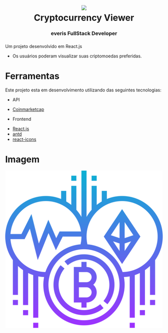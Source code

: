 <h1 align="center">
    <img width="150px" src="https://www.flaticon.com/svg/vstatic/svg/1465/1465769.svg?token=exp=1611603872~hmac=e1ca60040823b2c1406d1501c70f47b3"/>
    <br>Cryptocurrency Viewer<br>
   
</h1>

<h3 align="center">
 everis FullStack Developer
</h3>

<h3 align="center">
  
</h3>

 <!-- links -->
Um projeto desenvolvido em React.js

 <!-- UL -->
* Os usuários poderam visualizar suas criptomoedas preferidas.
  

# Ferramentas

<p>Este projeto esta em desenvolvimento utilizando das seguintes tecnologias:</p>

<!-- UL --->
* API
- [Coinmarketcap](https://coinmarketcap.com/)

* Frontend
- [React.js](https://pt-br.reactjs.org/)
- [antd](https://ant.design/)
- [react-icons](https://react-icons.github.io/react-icons)

#
<!-- UL --->
# Imagem 

![alt text](https://github.com/HEINRICK7/Cryptocurrency-Viewer/blob/master/src/assets/crypto.svg?raw=true/)